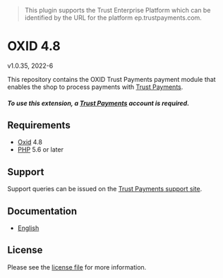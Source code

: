 > This plugin supports the Trust Enterprise Platform which can be identified by the URL for the platform ep.trustpayments.com.

# OXID 4.8

v1.0.35, 2022-6

This repository contains the OXID  Trust Payments payment module that enables the shop to process payments with [Trust Payments](https://www.trustpayments.com/).

##### To use this extension, a [Trust Payments](https://ep.trustpayments.com/user/signup)  account is required.

## Requirements

* [Oxid](https://www.oxid-esales.com/) 4.8
* [PHP](http://php.net/) 5.6 or later

## Support

Support queries can be issued on the [Trust Payments support site](https://www.trustpayments.com/contact-us/).

## Documentation

* [English](https://plugin-documentation.ep.trustpayments.com/TrustPayments/oxid-4.8/1.0.35/docs/en/documentation.html)

## License

Please see the [license file](https://github.com/TrustPayments/oxid-4.8/blob/1.0.35/LICENSE) for more information.